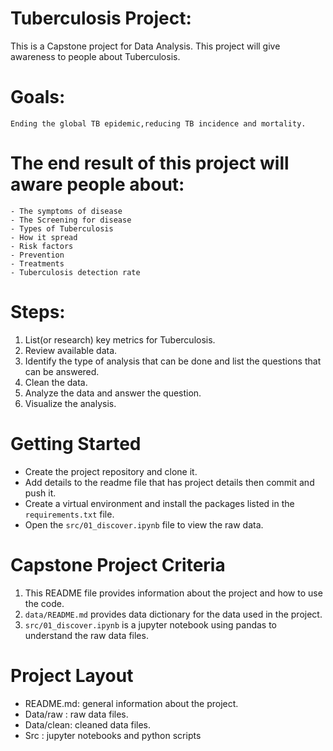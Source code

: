 # Tuberculosis Project:
 This is a Capstone project for Data Analysis. This project will give awareness to people about Tuberculosis.

# Goals:
    Ending the global TB epidemic,reducing TB incidence and mortality.
#   The end result of this project will aware people about:
    - The symptoms of disease
    - The Screening for disease
    - Types of Tuberculosis
    - How it spread 
    - Risk factors
    - Prevention
    - Treatments
    - Tuberculosis detection rate
# Steps:

1. List(or research) key metrics for Tuberculosis.
2. Review available data.
3. Identify the type of analysis that can be done and list the questions that can be answered.
4. Clean the data. 
5. Analyze the data and answer the question.
6. Visualize the analysis.

# Getting Started

- Create the project repository and clone it.
- Add details to the readme file that has project details then commit and push it.
-  Create a virtual environment and install the packages listed in the `requirements.txt` file.
- Open the `src/01_discover.ipynb` file to view the raw data.

# Capstone Project Criteria
1. This README file provides information about the project and how to use the code.
2. `data/README.md` provides data dictionary for the data used in the project.
3. `src/01_discover.ipynb` is a jupyter notebook using pandas to understand the raw data files.

# Project Layout

- README.md: general information about the project.
- Data/raw : raw data files.
- Data/clean: cleaned data files.
- Src :  jupyter notebooks and python scripts
